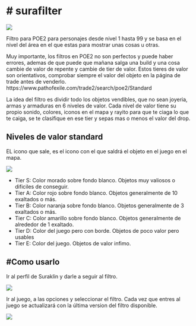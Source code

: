 <h1># surafilter</h1>
<img src="https://github.com/user-attachments/assets/10f4ef66-a8cc-4f58-805b-d09941de784d">
<p>Filtro para POE2 para personajes desde nivel 1 hasta 99 y se basa en el nivel del área en el que estas para mostrar unas cosas u otras.</p>
<p>Muy importante, los filtros en POE2 no son perfectos y puede haber errores, ademas de que puede que mañana salga una build y una cosa cambie de valor de repente y cambie de tier de valor. Estos tieres de valor son orientativos, comprobar siempre el valor del objeto en la página de trade antes de venderlo. https://www.pathofexile.com/trade2/search/poe2/Standard </p>
<p>La idea del filtro es dividir todo los objetos vendibles, que no sean joyeria, armas y armaduras en 6 niveles de valor. Cada nivel de valor tiene su propio sonido, colores, iconos en el mapa y rayito para que te ciaga lo que te caiga, se te clasifique en ese tier y sepas mas o menos el valor del drop.</p>
<h2>Niveles de valor standard</h2>
<p>EL icono que sale, es el icono con el que saldrá el objeto en el juego en el mapa.</p>
<img src="https://github.com/user-attachments/assets/260409a5-98d5-4630-9834-725f1ea1579d">
<ul>
  <li>Tier S: Color morado sobre fondo blanco. Objetos muy valiosos o dificiles de conseguir.</li>
  <li>Tier A: Color rojo sobre fondo blanco. Objetos generalmente de 10 exaltados o más.</li>
  <li>Tier B: Color naranja sobre fondo blanco. Objetos generalmente de 3 exaltados o más.</li>
  <li>Tier C: Color amarillo sobre fondo blanco. Objetos generalmente de alrededor de 1 exaltado.</li>
  <li>Tier D: Color del juego pero con borde. Objetos de poco valor pero usables</li>
  <li>Tier E: Color del juego. Objetos de valor infimo.</li>
</ul>


<h2>#Como usarlo</h2>
<p>Ir al perfil de Suraklin y darle a seguir al filtro.</p>
<img src="https://github.com/user-attachments/assets/b368ca80-ac73-4470-9b45-7c4bbcdb1ea1">

</div>
<p>Ir al juego, a las opciones y seleccionar el filtro. Cada vez que entres al juego se actualizará con la última version del filtro disponible.</p>
<img src="https://github.com/user-attachments/assets/a773fbfc-252a-4fb3-8073-27cd5cccf8ee">


